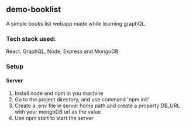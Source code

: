 ## demo-booklist
A simple books list webapp made while learning graphQL.

### Tech stack used: 
React, GraphQL, Node, Express and MongoDB

### Setup

#### Server
1. Install node and npm in you machine
2. Go to the project directory, and use command 'npm init'
3. Create a .env file in server home path and create a property DB_URL with your mongoDB url as the value
5. Use npm start to start the server
